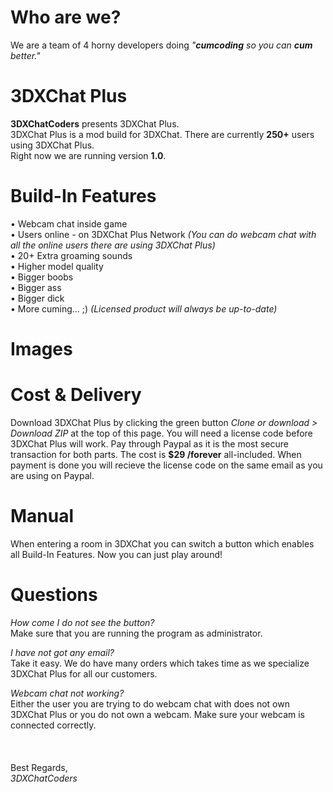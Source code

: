 # Who are we?
We are a team of 4 horny developers doing <i>"<b>cumcoding</b> so you can <b>cum</b> better."</i>

# 3DXChat Plus
<b>3DXChatCoders</b> presents 3DXChat Plus.<br>
3DXChat Plus is a mod build for 3DXChat. There are currently <b>250+</b> users using 3DXChat Plus.<br>
Right now we are running version <b>1.0</b>.

# Build-In Features

&#8226; Webcam chat inside game<br>
&#8226; Users online - on 3DXChat Plus Network <i>(You can do webcam chat with all the online users there are using 3DXChat Plus)</i><br>
&#8226; 20+ Extra groaming sounds<br>
&#8226; Higher model quality<br>
&#8226; Bigger boobs<br>
&#8226; Bigger ass<br>
&#8226; Bigger dick<br>
&#8226; More cuming... ;) <i>(Licensed product will always be up-to-date)</i>

# Images

# Cost & Delivery
Download 3DXChat Plus by clicking the green button <i>Clone or download > Download ZIP</i> at the top of this page. You will need a license code before 3DXChat Plus will work. Pay through Paypal as it is the most secure transaction for both parts. The cost is <b>$29 /forever</b> all-included. When payment is done you will recieve the license code on the same email as you are using on Paypal.

# Manual
When entering a room in 3DXChat you can switch a button which enables all Build-In Features. Now you can just play around!

# Questions
<i>How come I do not see the button?</i><br>
Make sure that you are running the program as administrator.

<i>I have not got any email?</i><br>
Take it easy. We do have many orders which takes time as we specialize 3DXChat Plus for all our customers.

<i>Webcam chat not working?</i><br>
Either the user you are trying to do webcam chat with does not own 3DXChat Plus or you do not own a webcam. Make sure your webcam is connected correctly.
<br>
<br>
<br>
<br>
Best Regards,<br>
<i>3DXChatCoders</i>
